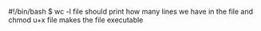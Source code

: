 #!/bin/bash
$ wc -l file should print how many lines we have in the file and chmod u+x file makes the file executable

